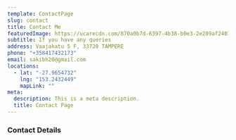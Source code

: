 ```yaml
---
template: ContactPage
slug: contact
title: Contact Me
featuredImage: https://ucarecdn.com/870a0b7d-6397-4b38-b0e3-2e209af24012/-/preview/1920x800/
subtitle: If you have any queries
address: Vaajakatu 5 F, 33720 TAMPERE
phone: "+358417432173"
email: sakibh20@gmail.com
locations:
  - lat: "-27.9654732"
    lng: "153.2432449"
    mapLink: ""
meta:
  description: This is a meta description.
  title: Contact Page
---
```

### **Contact Details**